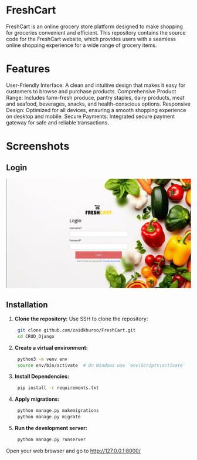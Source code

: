 # FreshCart
FreshCart is an online grocery store platform designed to make shopping for groceries convenient and efficient. This repository contains the source code for the FreshCart website, which provides users with a seamless online shopping experience for a wide range of grocery items.

# Features
User-Friendly Interface: A clean and intuitive design that makes it easy for customers to browse and purchase products.
Comprehensive Product Range: Includes farm-fresh produce, pantry staples, dairy products, meat and seafood, beverages, snacks, and health-conscious options.
Responsive Design: Optimized for all devices, ensuring a smooth shopping experience on desktop and mobile.
Secure Payments: Integrated secure payment gateway for safe and reliable transactions.

# Screenshots

## Login
![Login](static/images/demo/login.png)

## Installation

1. **Clone the repository:**
Use SSH to clone the repository:
   ```bash 
    git clone github.com/zaidkhuroo/FreshCart.git
    cd CRUD_Django
   
2. **Create a virtual environment:**
   ```bash
    python3 -m venv env
    source env/bin/activate  # On Windows use `env\Scripts\activate`

3. **Install Dependencies:**
   ```bash
    pip install -r requirements.txt
   
4. **Apply migrations:**
   ```bash
    python manage.py makemigrations
    python manage.py migrate

5. **Run the development server:**
   ```bash
    python manage.py runserver

Open your web browser and go to http://127.0.0.1:8000/
